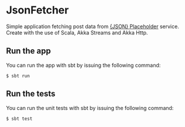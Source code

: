 # JsonFetcher

Simple application fetching post data from [{JSON} Placeholder](https://jsonplaceholder.typicode.com/) service. Create with the use of Scala, Akka Streams and Akka Http.

## Run the app
You can run the app with sbt by issuing the following command:
```
$ sbt run
```

## Run the tests
You can run the unit tests with sbt by issuing the following command:
```
$ sbt test
```

